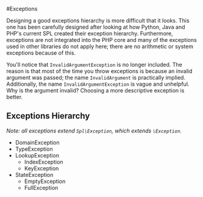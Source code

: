 #Exceptions

Designing a good exceptions hierarchy is more difficult that it looks. This one
has been carefully designed after looking at how Python, Java and PHP's current
SPL created their exception hierarchy. Furthermore, exceptions are not
integrated into the PHP core and many of the exceptions used in other libraries
do not apply here; there are no arithmetic or system exceptions because of
this.

You'll notice that `InvalidArgumentException` is no longer included. The reason
is that most of the time you throw exceptions is because an invalid argument
was passed; the name `InvalidArgument` is practically implied. Additionally,
the name `InvalidArgumentException` is vague and unhelpful.  Why is the
argument invalid?  Choosing a more descriptive exception is better.

## Exceptions Hierarchy

*Note: all exceptions extend `Spl\Exception`, which extends `\Exception`.*

 - DomainException
 - TypeException
 - LookupException
   - IndexException
   - KeyException
 - StateException
   - EmptyException
   - FullException